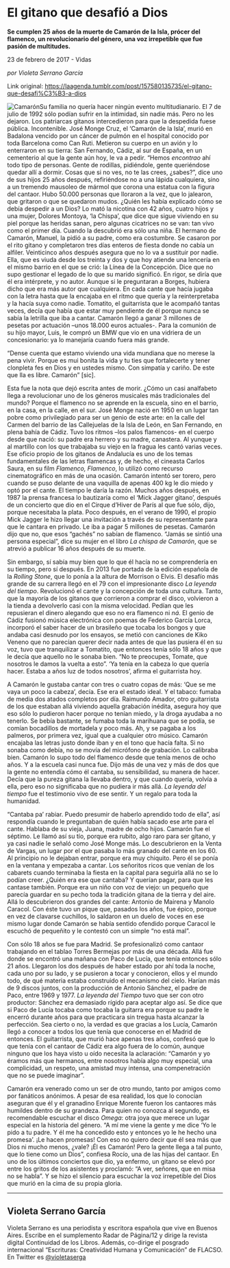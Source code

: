 # El gitano que desafió a Dios

**Se cumplen 25 años de la muerte de Camarón de la Isla, prócer del flamenco, un revolucionario del género, una voz irrepetible que fue pasión de multitudes.**

23 de febrero de 2017 - Vidas

_por Violeta Serrano García_

Link original: https://laagenda.tumblr.com/post/157580135735/el-gitano-que-desafi%C3%B3-a-dios

![Camarón](https://64.media.tumblr.com/ceed8638851ed32879b1384898654aeb/tumblr_inline_pjzrjnprI61t6q87u_500.jpg)Su
familia no quería hacer ningún evento multitudianario. El 7 de
julio de 1992 sólo podían sufrir en la intimidad, sin nadie más.
Pero no les dejaron. Los patriarcas gitanos intercedieron para que la
despedida fuese pública. Incontenible. José Monge Cruz, el ‘Camarón
de la Isla’, murió en Badalona vencido por un cáncer de pulmón
en el hospital conocido por toda Barcelona como Can Ruti. Metieron su
cuerpo en un avión y lo enterraron en su tierra: San Fernando,
Cádiz, al sur de España, en un cementerio al que la gente aún hoy,
le va a pedir. “Hemos *encontrao* ahí todo tipo de personas.
Gente de rodillas, pidiéndole, gente queriéndose quedar allí a
dormir. Cosas que si no ves, no te las crees, ¿sabes?”, dice uno
de sus hijos 25 años después, refiriéndose no a una lápida
cualquiera, sino a un tremendo mausoleo de mármol que corona una
estatua con la figura del cantaor. Hubo 50.000 personas que lloraron
a la vez, que lo jalearon, que gritaron o que se quedaron mudos.
¿Quién les había explicado cómo se debía despedir a un Dios? Lo
mató la nicotina con 42 años, cuatro hijos y una mujer, Dolores
Montoya, ‘la Chispa’, que dice que sigue viviendo en su piel
porque las heridas sanan, pero algunas cicatrices no se van: tan vivo
como el primer día. Cuando la descubrió era sólo una niña. El
hermano de Camarón, Manuel, la pidió a su padre, como era
costumbre. Se casaron por el rito gitano y completaron tres días
enteros de fiesta donde no cabía un alfiler. Veinticinco años
después asegura que no lo va a sustituir por nadie. Ella, que es
viuda desde los treinta y dos y que hoy atiende una lencería en el
mismo barrio en el que se crió: la Línea de la Concepción. Dice
que no supo gestionar el legado de lo que su marido significó. En
rigor, se diría que él era intérprete, y no autor. Aunque si le
preguntaran a Borges, hubiera dicho que era más autor que
cualquiera. En cada cante que hacía jugaba con la letra hasta que la
encajaba en el ritmo que quería y la reinterpretaba y la hacía suya
como nadie. Tomatito, el guitarrista que le acompañó tantas veces,
decía que había que estar muy pendiente de él porque nunca se
sabía la letrilla que iba a cantar. Camarón llegó a ganar 3
millones de pesetas por actuación –unos 18.000 euros actuales-.
Para la comunión de su hijo mayor, Luis, le compró un BMW que vio
en una vidriera de un concesionario: ya lo manejaría cuando fuera
más grande. 



“Dense cuenta que estamo viviendo una
vida mundiana que no merese la
pena vivir. Porque es mui bonita la vida y tu
ties que fortalecerte y tener clonpleta
fes en Dios y en ustedes mismo. Con simpatía
y cariño. De este que lla es libre. Camarón”
[sic].

Esta
fue la nota que dejó escrita antes de morir. ¿Cómo un casi
analfabeto llega a revolucionar uno de los géneros musicales más
tradicionales del mundo? Porque el flamenco no se aprende en la
escuela, sino en el barrio, en la casa, en la calle, en el sur. José
Monge nació en 1950 en un lugar tan pobre como privilegiado para ser
un genio de este arte: en la calle del Carmen del barrio de las
Callejuelas de la Isla de León, en San Fernando, en plena bahía de
Cádiz. Tuvo los ritmos –los palos flamencos- en el cuerpo desde
que nació: su padre era herrero y su madre, canastera. Al yunque y
al martillo con los que trabajaba su viejo en la fragua les cantó
varias veces. Ese oficio propio de los gitanos de Andalucía es uno
de los temas fundamentales de las letras flamencas y, de hecho, el
cineasta Carlos Saura, en su film *Flamenco, Flamenco*, lo
utilizó como recurso cinematográfico en más de una ocasión.
Camarón intentó ser torero, pero cuando se puso delante de una
vaquilla de apenas 400 kg le dio miedo y optó por el cante. El
tiempo le daría la razón. Muchos años después, en 1987 la prensa
francesa lo bautizaría como el ‘Mick Jagger gitano’, después de
un concierto que dio en el Cirque d’Hiver de París  al que fue
sólo, dijo, porque necesitaba la plata. Poco después, en el verano
de 1990, el propio Mick Jagger le hizo llegar una invitación a
través de su representante para que le cantara en privado. Le iba a
pagar 5 millones de pesetas. Camarón dijo que no, que esos “gachés”
no sabían de flamenco. “Jamás se sintió una persona especial”,
dice su mujer en el libro *La chispa de Camarón*, que se
atrevió a publicar 16 años después de su muerte.

Sin
embargo, sí sabía muy bien que lo que él hacía no se comprendería
en su tiempo, pero sí después. En 2013 fue portada de la edición
española de la *Rolling Stone*, que lo ponía a la altura de Morrison
o Elvis. El desafío más grande de su carrera llegó en el 79 con el
impresionante disco *La leyenda del tiempo*. Revolucionó el
cante y la concepción de toda una cultura. Tanto, que la mayoría de
los gitanos que corrieron a comprar el disco, volvieron a la tienda a
devolverlo casi con la misma velocidad. Pedían que les repusieran el
dinero alegando que eso no era flamenco ni *ná*. El genio de
Cádiz fusionó música electrónica con poemas de Federico García
Lorca, incorporó el saber hacer de un brasileño que tocaba los
bongos y que andaba casi desnudo por los ensayos, se metió con
canciones de Kiko Veneno que no parecían querer decir nada antes de
que las pusiera él en su voz, tuvo que tranquilizar a Tomatito, que
entonces tenía sólo 18 años y que le decía que aquello no le
sonaba bien. “No te preocupes, Tomate,
que nosotros le damos la vuelta a esto”. ‘Ya tenía en la cabeza
lo que quería hacer. Estaba a años luz de todos nosotros’, afirma
el guitarrista hoy.

A
Camarón le gustaba cantar con tres o cuatro copas de más: ‘Que se
me vaya un poco la cabeza’, decía. Ese era el estado ideal. Y el
tabaco: fumaba de media dos atados completos por día. Raimundo
Amador, otro guitarrista de los que estaban allá viviendo aquella
grabación inédita, asegura hoy que eso sólo lo pudieron hacer
porque no tenían miedo, y la droga ayudaba a no tenerlo. Se bebía
bastante, se fumaba toda la marihuana que se podía, se comían
bocadillos de mortadela y poco más. Ah, y se pagaba a los palmeros,
por primera vez, igual que a cualquier otro músico. Camarón
encajaba las letras justo donde iban y en el tono que hacía falta.
Si no sonaba como debía, no se movía del micrófono de grabación.
Lo calibraba bien. Camarón lo supo todo del flamenco desde que tenía
menos de ocho años. Y a la escuela casi nunca fue. Dijo más de una
vez y más de dos que la gente no entendía cómo él cantaba, su
sensibilidad, su manera de hacer. Decía que la pureza gitana la
llevaba dentro, y que cuando quería, volvía a ella, pero eso no
significaba que no pudiera ir más allá. *La leyenda del tiempo*
fue el testimonio vivo de ese sentir. Y un regalo para toda la
humanidad.

“Cantaba
pa’ rabiar. Puedo presumir de haberlo aprendido todo de ella”,
así respondía cuando le preguntaban de quién había sacado ese
arte para el cante. Hablaba de su vieja, Juana, madre de ocho hijos.
Camarón fue el séptimo. Le llamó así su tío, porque era rubito,
algo raro para ser gitano, y ya casi nadie le señaló como José
Monge más. Lo descubrieron en la Venta de Vargas, un lugar por el
que pasaba lo más granado del cante en los 60. Al principio no le
dejaban entrar, porque era muy chiquito. Pero él se ponía en la
ventana y empezaba a cantar. Los señoritos ricos que venían de los
cabarets cuando terminaba la fiesta en la capital para seguirla allá
no se lo podían creer. ¿Quién era ese que cantaba? Y querían
pagar, para que les cantase también. Porque era un niño con voz de
viejo: un pequeño que parecía guardar en su pecho toda la tradición
gitana de la tierra y del aire. Allá lo descubrieron dos grandes del
cante: Antonio de Mairena y Manolo Caracol. Con éste tuvo un pique
que, pasados los años, fue épico, porque en vez de clavarse
cuchillos, lo saldaron en un duelo de voces en ese mismo lugar donde
Camarón se había sentido ofendido porque Caracol le escuchó de
pequeñito y le contestó con un simple “no está mal”.

Con
sólo 18 años se fue para Madrid. Se profesionalizó como cantaor
trabajando en el tablao Torres Bermejas por más de una década. Allá
fue donde se encontró una mañana con Paco de Lucía, que tenía
entonces sólo 21 años. Llegaron los dos después de haber estado
por ahí toda la noche, cada uno por su lado, y se pusieron a tocar y
conocieron, ellos y el mundo todo, de qué materia estaba construido
el mecanismo del cielo. Harían más de 9 discos juntos, con la
producción de Antonio Sánchez, el padre de Paco, entre 1969 y 1977.
*La leyenda del Tiempo* tuvo que ser con otro productor: Sánchez
era demasiado rígido para aceptar algo así. Se dice que si Paco de
Lucía tocaba como tocaba la guitarra era porque su padre le encerró
durante años para que practicara sin tregua hasta alcanzar la
perfección. Sea cierto o no, la verdad es que gracias a los Lucía,
Camarón llegó a conocer a todos los que tenía que conocerse en el
Madrid de entonces. El guitarrista, que murió hace apenas tres años,
confesó que lo que tenía con el cantaor de Cádiz era algo fuera de
lo común, aunque ninguno que los haya visto u oído necesita la
aclaración: “Camarón y yo éramos más
que hermanos, entre nosotros había algo muy especial, una
complicidad, un respeto, una amistad muy intensa, una compenetración
que no se puede imaginar”.

Camarón
era venerado como un ser de otro mundo, tanto por amigos como por
fanáticos anónimos. A pesar de esa realidad, los que lo conocían
aseguran que él y el granadino Enrique Morente fueron los cantaores
más humildes dentro de su grandeza. Para quien no conozca al
segundo, es recomendable escuchar el disco *Omega*: otra joya
que  merece un lugar especial en la historia del género. “A mí me
viene la gente y me dice ‘Yo le pido a tu padre. Y él me ha
concedido esto y entonces yo le he hecho una promesa’. ¡Le hacen
promesas! Con eso no quiero decir que él sea más que Dios ni mucho
menos, ¿vale? ¡Él es Camarón! Pero la gente llega a tal punto,
que lo tiene como un Dios”, confiesa Rocío, una de las hijas del
cantaor. En uno de los últimos conciertos que
dio, ya enfermo, un gitano se elevó por entre los gritos de los
asistentes y proclamó: “A ver, señores, que en misa no se
habla”. Y se hizo el silencio para escuchar la voz irrepetible del
Dios que murió en la cima de su propia gloria. 




---

Violeta Serrano García
----------------------

 Violeta Serrano es una periodista y escritora española que vive en Buenos Aires. Escribe en el sumplemento Radar de Página/12 y dirige la revista digital Continuidad de los Libros. Además, co-dirige el posgrado internacional “Escrituras: Creatividad Humana y Comunicación” de FLACSO. En Twitter es [@violetaserga](https://twitter.com/violetaserga) 

